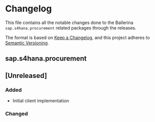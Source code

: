 # Changelog

This file contains all the notable changes done to the Ballerina `sap.s4hana.procurement` related packages through the
releases.

The format is based on [Keep a Changelog](https://keepachangelog.com/en/1.0.0/),
and this project adheres to [Semantic Versioning](https://semver.org/spec/v2.0.0.html).

## sap.s4hana.procurement

## [Unreleased]

### Added

- Initial client implementation

### Changed
